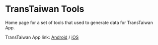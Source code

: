 # TransTaiwan Tools

Home page for a set of tools that used to generate data for TransTaiwan App.

TransTaiwan App link: [Android](https://play.google.com/store/apps/details?id=com.transtaiwan.railwayapp) / [iOS](https://apps.apple.com/us/app/transtaiwan/id1574165408)

